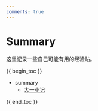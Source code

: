 ```yaml
---
comments: true
---
```


# Summary

这里记录一些自己可能有用的经验贴。

{{ begin_toc }}

- summary
	- [大一小记](大一小记.md)

{{ end_toc }}

